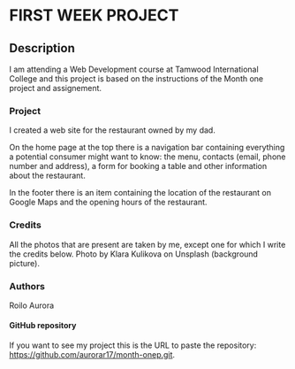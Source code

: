 # FIRST WEEK PROJECT

## Description
I am attending a Web Development course at Tamwood International College and this project is based on the instructions of the Month one project and assignement. 

### Project
I created a web site for the restaurant owned by my dad. 

On the home page at the top there is a navigation bar containing everything a potential consumer might want to know: the menu, contacts (email, phone number and address), a form for booking a table and other information about the restaurant.

In the footer there is an item containing the location of the restaurant on Google Maps and the opening hours of the restaurant.

### Credits
All the photos that are present are taken by me, except one for which I write the credits below.
Photo by Klara Kulikova on Unsplash (background picture).

### Authors
Roilo Aurora

#### GitHub repository
If you want to see my project this is the URL to paste the repository: https://github.com/aurorar17/month-onep.git.